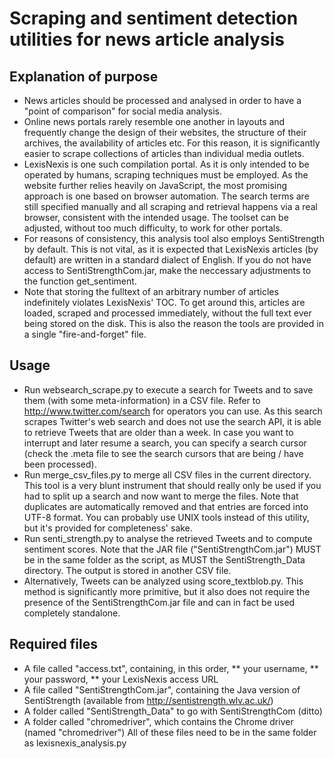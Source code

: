# Scraping and sentiment detection utilities for news article analysis
## Explanation of purpose
* News articles should be processed and analysed in order to have a "point of comparison" for social media analysis.
* Online news portals rarely resemble one another in layouts and frequently change the design of their websites, the structure of their archives, the availability of articles etc. For this reason, it is significantly easier to scrape collections of articles than individual media outlets.
* LexisNexis is one such compilation portal. As it is only intended to be operated by humans, scraping techniques must be employed. As the website further relies heavily on JavaScript, the most promising approach is one based on browser automation. The search terms are still specified manually and all scraping and retrieval happens via a real browser, consistent with the intended usage. The toolset can be adjusted, without too much difficulty, to work for other portals.
* For reasons of consistency, this analysis tool also employs SentiStrength by default. This is not vital, as it is expected that LexisNexis articles (by default) are written in a standard dialect of English. If you do not have access to SentiStrengthCom.jar, make the neccessary adjustments to the function get_sentiment.
* Note that storing the fulltext of an arbitrary number of articles indefinitely violates LexisNexis' TOC. To get around this, articles are loaded, scraped and processed immediately, without the full text ever being stored on the disk. This is also the reason the tools are provided in a single "fire-and-forget" file.

## Usage
* Run websearch_scrape.py to execute a search for Tweets and to save them (with some meta-information) in a CSV file. Refer to http://www.twitter.com/search for operators you can use. As this search scrapes Twitter's web search and does not use the search API, it is able to retrieve Tweets that are older than a week. In case you want to interrupt and later resume a search, you can specify a search cursor (check the .meta file to see the search cursors that are being / have been processed).
* Run merge_csv_files.py to merge all CSV files in the current directory. This tool is a very blunt instrument that should really only be used if you had to split up a search and now want to merge the files. Note that duplicates are automatically removed and that entries are forced into UTF-8 format. You can probably use UNIX tools instead of this utility, but it's provided for completeness' sake.
* Run senti_strength.py to analyse the retrieved Tweets and to compute sentiment scores. Note that the JAR file ("SentiStrengthCom.jar") MUST be in the same folder as the script, as MUST the SentiStrength_Data directory. The output is stored in another CSV file.
* Alternatively, Tweets can be analyzed using score_textblob.py. This method is significantly more primitive, but it also does not require the presence of the SentiStrengthCom.jar file and can in fact be used completely standalone.

## Required files
* A file called "access.txt", containing, in this order,
** your username,
** your password,
** your LexisNexis access URL
* A file called "SentiStrengthCom.jar", containing the Java version of SentiStrength (available from http://sentistrength.wlv.ac.uk/)
* A folder called "SentiStrength_Data" to go with SentiStrengthCom (ditto)
* A folder called "chromedriver", which contains the Chrome driver (named "chromedriver")
All of these files need to be in the same folder as lexisnexis_analysis.py